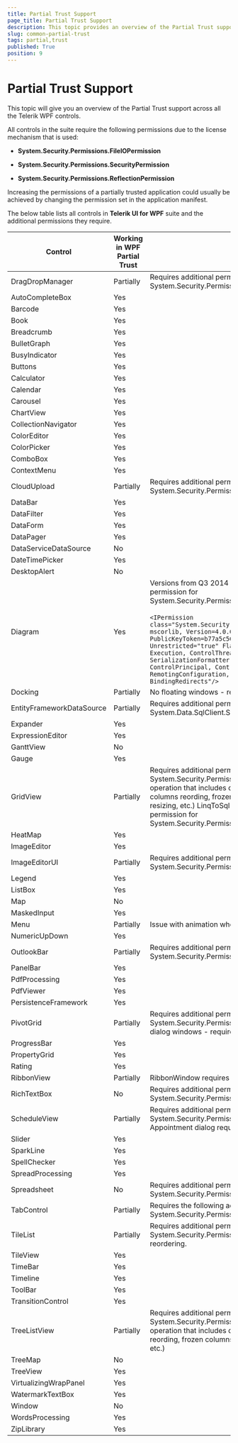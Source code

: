 ```yaml
---
title: Partial Trust Support
page_title: Partial Trust Support
description: This topic provides an overview of the Partial Trust support across all the Telerik WPF controls.
slug: common-partial-trust
tags: partial,trust
published: True
position: 9
---
```


# Partial Trust Support

This topic will give you an overview of the Partial Trust support across all the Telerik WPF controls.

All controls in the suite require the following permissions due to the license mechanism that is used:

* __System.Security.Permissions.FileIOPermission__

* __System.Security.Permissions.SecurityPermission__

* __System.Security.Permissions.ReflectionPermission__ 


Increasing the permissions of a partially trusted application could usually be achieved by changing the permission set in the application manifest. 


The below table lists all controls in __Telerik UI for WPF__ suite and the additional permissions they require. 


Control	|	Working in WPF Partial Trust	|	Comments
---	|	---	|	---
DragDropManager	|	Partially	|	Requires additional permission for System.Security.Permissions.MediaPermission
AutoCompleteBox	|	Yes	|	
Barcode	|	Yes	|	
Book	|	Yes	|	
Breadcrumb	|	Yes	|	
BulletGraph	|	Yes	|	
BusyIndicator	|	Yes	|	
Buttons	|	Yes	|	
Calculator	|	Yes	|	
Calendar	|	Yes	|	
Carousel	|	Yes	|	
ChartView	|	Yes	|	
CollectionNavigator	|	Yes	|	
ColorEditor	|	Yes	|	
ColorPicker	|	Yes	|	
ComboBox	|	Yes	|	
ContextMenu	|	Yes	|	
CloudUpload |  Partially | Requires additional permission by files upload for System.Security.Permissions.FileDialogPermission
DataBar	|	Yes	|	
DataFilter	|	Yes	|	
DataForm	|	Yes	|	
DataPager	|	Yes	|	
DataServiceDataSource	|	No	|	
DateTimePicker	|	Yes	|	
DesktopAlert	|	No	|	
Diagram	|	Yes	|	Versions from Q3 2014 and older require additional permission for System.Security.Permissions.EnvironmentPermission <br/><br/> `<IPermission class="System.Security.Permissions.EnvironmentPermission, mscorlib, Version=4.0.0.0, Culture=neutral, PublicKeyToken=b77a5c561934e089" version="1" Unrestricted="true" Flags="Assertion, UnmanagedCode, Execution, ControlThread, ControlEvidence, ControlPolicy, SerializationFormatter, ControlDomainPolicy, ControlPrincipal, ControlAppDomain, RemotingConfiguration, Infrastructure, BindingRedirects"/>`
Docking	|	Partially	|	No floating windows - require full trust permission
EntityFrameworkDataSource	|	Partially	|	Requires additional permission for System.Data.SqlClient.SqlClientPermission
Expander	|	Yes	|	
ExpressionEditor	|	Yes	|	
GanttView	|	No	|	
Gauge	|	Yes	|	
GridView	|	Partially	|	Requires additional permission for System.Security.Permissions.MediaPermission for any operation that includes dragging of an element ( grouping, columns reording, frozen columns, rows reordering, rows resizing, etc.) LinqToSql data - Requires additional permission for System.Security.Permissions.ReflectionPermission
HeatMap	|	Yes	|	
ImageEditor	|	Yes	|	
ImageEditorUI	|	Partially	|	Requires additional permission for System.Security.Permissions.MediaPermission
Legend	|	Yes	|	
ListBox	|	Yes	|	
Map	|	No	|	
MaskedInput	|	Yes	|	
Menu	|	Partially	|	Issue with animation when opening a Menu
NumericUpDown	|	Yes	|	
OutlookBar	|	Partially	|	Requires additional permission for System.Security.Permissions.MediaPermission
PanelBar	|	Yes	|	
PdfProcessing	|	Yes	|	
PdfViewer	|	Yes	|	
PersistenceFramework	|	Yes	|	
PivotGrid	|	Partially	|	Requires additional permission for System.Security.Permissions.MediaPermission. Opening dialog windows - requires full trust permissions.
ProgressBar	|	Yes	|	
PropertyGrid	|	Yes	|	
Rating	|	Yes	|	
RibbonView	|	Partially	|	RibbonWindow requires full trust
RichTextBox	|	No	|	Requires additional permission for System.Security.Permissions.IsolatedStorageFilePermission
ScheduleView	|	Partially	|	Requires additional permission for System.Security.Permissions.MediaPermission. Opening Appointment dialog requires full trust permissions.
Slider	|	Yes	|	
SparkLine	|	Yes	|	
SpellChecker	|	Yes	|	
SpreadProcessing	|	Yes	|	
Spreadsheet	|	No	|	Requires additional permission for System.Security.Permissions.IsolatedStorageFilePermission
TabControl	|	Partially	|	Requires the following additional permissions for System.Security.Permissions.UIPermission
TileList	|	Partially	|	Requires additional permission for System.Security.Permissions.MediaPermission for tiles reordering.
TileView	|	Yes	|	
TimeBar	|	Yes	|	
Timeline	|	Yes	|	
ToolBar	|	Yes	|	
TransitionControl	|	Yes	|	
TreeListView	|	Partially	|	Requires additional permission for System.Security.Permissions.MediaPermission for any operation that includes dragging of an element (columns reording, frozen columns, rows reordering, rows resizing, etc.)
TreeMap	|	No	|	
TreeView	|	Yes	|	
VirtualizingWrapPanel	|	Yes	|	
WatermarkTextBox	|	Yes	|	
Window	|	No	|	
WordsProcessing	|	Yes	|	
ZipLibrary |    Yes  |

<!-- We can no longer claim a dedicated support for XBAP applications. This is due to the fact that, since Internet Explorer 9, XBAP is disabled by default. We strongly recommend using ClickOnce deployment instead. With this in mind, please note that some of the information in this article may be outdated. Please [contact our support team](https://www.telerik.com/account/support-tickets?pid=601) if you have an inquiry regarding the support for a given control. -->
